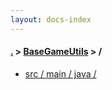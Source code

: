 ```yaml
---
layout: docs-index
---
```

#### [.](./../index) > [BaseGameUtils](./index) > **/**

- [src / main / java / ](src/main/java/)
